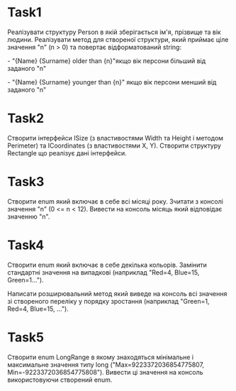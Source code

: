 <H1> Task1</h1>
<p>   Реалізувати структуру Person в якій зберігається ім'я, прізвище та вік людини. 
Реалізувати метод для створеної структури, який приймає ціле значення "n" (n > 0) та повертає відформатований string:</p>
  <p> - "{Name} {Surname} older than {n}"якщо вік персони більший від заданого "n"</p>
  <p> - "{Name} {Surname} younger than {n}" якщо вік персони менший від заданого "n"</p>
  
<h1> Task2</h1>  
<p> Створити інтерфейси ISize (з властивостями Width та Height і методом Perimeter) та ICoordinates (з властивостями X, Y).
Створити структуру Rectangle що реалізує дані інтерфейси.</p>

<h1> Task3</h1>  
<p> Створити enum який включає в себе всі місяці року. 
Зчитати з консолі значення "n" (0 <= n < 12). Вивести на консоль місяць який відповідає значенню "n".</p>

<h1> Task4</h1>  
<p> Створити enum який включає в себе декілька кольорів. Замінити стандартні значення на випадкові (наприклад "Red=4, Blue=15, Green=1...").</p>
<p>Написати розширювальний метод який виведе на консоль всі значення зі створеного переліку у порядку зростання (наприклад "Green=1, Red=4, Blue=15, ...").</p>

<h1> Task5</h1>  
<p>  Створити enum LongRange в якому знаходяться мінімальне і максимальне значення типу long ("Max=9223372036854775807, Min=-9223372036854775808").
 Вивести ці значення на консоль використовуючи створений enum.</p>
